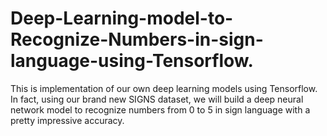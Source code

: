 # Deep-Learning-model-to-Recognize-Numbers-in-sign-language-using-Tensorflow.

 
 This is implementation of our own deep learning models using Tensorflow. In fact, using our brand new SIGNS dataset, we will build a deep neural network model to recognize numbers from 0 to 5 in sign language with a pretty impressive accuracy.
